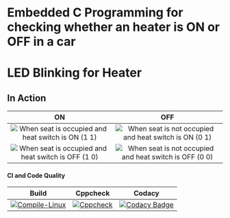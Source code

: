 # Embedded C Programming for checking whether an heater is ON or OFF in a car

# LED Blinking for Heater

## In Action

|ON|OFF|
|:--:|:--:|
|![When seat is occupied and heat switch is ON (1 1)](https://github.com/murali980/Activity_1/blob/master/simulation/ON.png)|![When seat is not occupied and heat switch is ON (0 1)](https://github.com/murali980/Activity_1/blob/master/simulation/OFF.png)|
|![When seat is occupied and heat switch is OFF (1 0)](https://github.com/murali980/Activity_1/blob/master/simulation/OFF(1%200).png)|![When seat is not occupied and heat switch is OFF (0 0)](https://github.com/murali980/Activity_1/blob/master/simulation/OFF(0%200).png)|

#### CI and Code Quality

|Build|Cppcheck|Codacy|
|:--:|:--:|:--:|
|[![Compile-Linux](https://github.com/Bharathgopal/Emb-C/actions/workflows/Compile.yml/badge.svg)](https://github.com/Bharathgopal/Emb-C/actions/workflows/Compile.yml)|[![Cppcheck](https://github.com/Bharathgopal/Emb-C/actions/workflows/CodeQulaity.yml/badge.svg)](https://github.com/Bharathgopal/Emb-C/actions/workflows/CodeQulaity.yml)|[![Codacy Badge](https://app.codacy.com/project/badge/Grade/643b7ca2b2dc4daba1e700c216bb87d9)](https://www.codacy.com/gh/Bharathgopal/Emb-C/dashboard?utm_source=github.com&amp;utm_medium=referral&amp;utm_content=Bharathgopal/Emb-C&amp;utm_campaign=Badge_Grade)|

